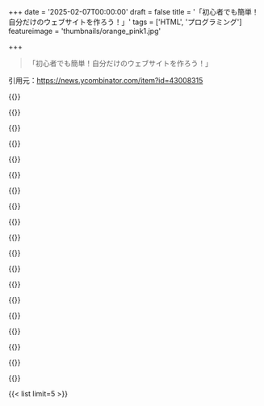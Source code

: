 +++
date = '2025-02-07T00:00:00'
draft = false
title = '「初心者でも簡単！自分だけのウェブサイトを作ろう！」'
tags = ['HTML', 'プログラミング']
featureimage = 'thumbnails/orange_pink1.jpg'

+++

> 「初心者でも簡単！自分だけのウェブサイトを作ろう！」

引用元：https://news.ycombinator.com/item?id=43008315

{{<matomeQuote body="このガイドは12歳の娘のために書いたんだけど、子ども向けのウェブ開発入門としてはもう少し工夫が必要だと思う。特にMDNにすぐ飛ぶのはちょっと難しすぎ。指示はあるけど、なぜそうするのかの説明が少ないから、初心者にはわかりにくい。HTMLのセマンティクスに行く前に、作成から公開までの単純な流れを教えるべきじゃないかな。" userName="shit_game" createdAt="2025-02-11T07:58:58" color="">}}

{{<matomeQuote body="このHTMLエディタを作ったんだけど、瞬時にプレビューできて友達に初めてのHTMLページ作りを教えるのに役立った。自分用に作ったけどすごく使えるよ。非開発者の友達が初めてコーディングにワクワクしてるの見ると嬉しい。https://no-gravity.github.io/html_editor/" userName="mg" createdAt="2025-02-11T07:18:39" color="">}}
    

{{<matomeQuote body="いい記事だね！ウェブサイト作りたい初心者に教えてあげたい内容。初めての開発者としてReactのサイトを学ぶのはキツイと思う。" userName="tommica" createdAt="2025-02-11T07:03:20" color="">}}

{{<matomeQuote body="すごい！でも、99%の非開発者はこうなるんだよね：HTML＆CSSの基本学んで、無料ホストで作り始めて、「無理無理！」ってなってWordPressに逃げる。で、なんか壊れて助けてもらうか諦めるって感じ。開発者は自分の静的サイトジェネレーター作って楽しんでるけどね。" userName="egeozcan" createdAt="2025-02-11T07:36:33" color="#785bff">}}

{{<matomeQuote body="この話ではneocitiesのことも言いたいな。https://neocities.org/ これはネットの宝石みたいな存在。" userName="nhatcher" createdAt="2025-02-11T07:58:54" color="">}}

{{<matomeQuote body="ウェブサイト作りは簡単だけど、公開して定期的に更新するのが難しいんだよね。これがWordPressやDrupalが多国籍企業になった理由だと思う。ウェブは厳しいよ。プログラミングできるけど、正式に学んだことがない人の体験談。" userName="greazy" createdAt="2025-02-11T07:14:37" color="#38d3d3">}}

{{<matomeQuote body="HTMLの基本を理解することが大事なのに、みんなフレームワークとか抽象化に逃げちゃってるよね。" userName="abetusk" createdAt="2025-02-11T07:05:17" color="#ff5c5c">}}

{{<matomeQuote body="とりあえず、ここのリンク使っとけよ。 - https://techdevguide.withgoogle.com/ - https://www.freecodecamp.org/ - https://developer.mozilla.org/en-US/" userName="Dementor430" createdAt="2025-02-11T07:01:46" color="">}}

{{<matomeQuote body="初心者はMDN Web Docsとか使いにくいと思う。自分はInternetIsHardのガイドの方が良かったわ。" userName="bryanhogan" createdAt="2025-02-11T08:05:12" color="">}}

{{<matomeQuote body="確かに、ドキュメントサイトは初心者には難しすぎるよね。何か調べる時にはいいけど、最初からあれは無理。" userName="ahoef" createdAt="2025-02-11T07:13:10" color="">}}

{{<matomeQuote body="techdevguideいいね！" userName="tommica" createdAt="2025-02-11T07:11:39" color="">}}

{{<matomeQuote body="AIの時代でもHTMLは消えねーって！夢見る創業者に、学ぶべきことは何かって聞かれたら、HTMLって答えるわ。" userName="Brajeshwar" createdAt="2025-02-11T06:24:11" color="">}}

{{<matomeQuote body="いや、初心者にはReactを教えるべきだろ！ｗ" userName="steren" createdAt="2025-02-11T05:02:33" color="">}}

{{<matomeQuote body="それ、本気にされるから（すっとぼけ）とでもつけとけよ！" userName="zelphirkalt" createdAt="2025-02-11T08:28:53" color="">}}

{{<matomeQuote body="初心者向けのガイドに不適切な項目がいくつかあるな。セマンティックタグやCSS、ビューポートメタタグとか。でも実際には初心者には難しすぎるし、ページの可読性も落ちる。" userName="defanor" createdAt="2025-02-11T06:02:15" color="#ff5733">}}

{{<matomeQuote body="ブラウザが互換性を壊さないから、viewportメタタグは必須だね。セクションはあまり使わないけど、リーダーモードでは役立つと思うぜ。" userName="MrJohz" createdAt="2025-02-11T06:19:15" color="#45d325">}}

{{<matomeQuote body="どのHTMLタグも閉じスラッシュはいらないのに、<img>タグについては間違ってるぜ。W3Cバリデーターが指摘してくるから注意な。" userName="assimpleaspossi" createdAt="2025-02-11T08:18:55" color="#785bff">}}

{{<matomeQuote body="ページが低コントラストのピンク文字にピンク背景で読みづらい。作者はピンクが好きって言ってるから仕様かもね笑" userName="puchatek" createdAt="2025-02-11T06:34:18" color="">}}

{{<matomeQuote body="1994年のO’ReillyのHTML本を思い出すなあ。昔は手作業でやってたから、今みたいな簡単なツールは本当にありがたかった。PHPとかLinuxが救世主だったわ。" userName="caspper69" createdAt="2025-02-11T05:33:38" color="">}}


{{< list limit=5 >}}
